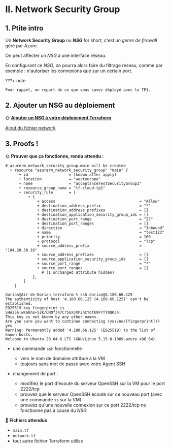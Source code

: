 # II. Network Security Group

## 1. Ptite intro

Un **Network Security Group** ou ***NSG*** for short, c'est *un genre de firewall* géré par Azure.

On peut affecter un *NSG* à une interface réseau.

En configurant ce *NSG*, on pourra alors faire du filtrage réseau, comme par exemple : n'autoriser les connexions que sur un certain port.

???+ note

    Pour rappel, on repart de ce que vous savez déployé avec le TP1.

## 2. Ajouter un NSG au déploiement

🌞 **[Ajouter un NSG à votre déploiement Terraform](https://registry.terraform.io/providers/hashicorp/azurerm/latest/docs/resources/network_security_group)**

[Ajout du fichier network](../terraform/network.tf)

## 3. Proofs !

🌞 **Prouver que ça fonctionne, rendu attendu :**

```
# azurerm_network_security_group.main will be created
  + resource "azurerm_network_security_group" "main" {
      + id                  = (known after apply)
      + location            = "westeurope"
      + name                = "acceptanceTestSecurityGroup1"
      + resource_group_name = "tf-cloud-tp1"
      + security_rule       = [
          + {
              + access                                     = "Allow"
              + destination_address_prefix                 = "*"
              + destination_address_prefixes               = []
              + destination_application_security_group_ids = []
              + destination_port_range                     = "22"
              + destination_port_ranges                    = []
              + direction                                  = "Inbound"
              + name                                       = "test123"
              + priority                                   = 100
              + protocol                                   = "Tcp"
              + source_address_prefix                      = "104.28.30.16"
              + source_address_prefixes                    = []
              + source_application_security_group_ids      = []
              + source_port_range                          = "*"
              + source_port_ranges                         = []
                # (1 unchanged attribute hidden)
            },
        ]
    }
```

```
dorian@Air-de-Dorian terraform % ssh dorian@4.180.66.125
The authenticity of host '4.180.66.125 (4.180.66.125)' can't be established.
ED25519 key fingerprint is SHA256:wKaKnE+52k/CMOf347Cr5GXJmP2nCYotk9FYTT0QKJ4.
This key is not known by any other names.
Are you sure you want to continue connecting (yes/no/[fingerprint])? yes
Warning: Permanently added '4.180.66.125' (ED25519) to the list of known hosts.
Welcome to Ubuntu 20.04.6 LTS (GNU/Linux 5.15.0-1089-azure x86_64)
```

- une commande `ssh` fonctionnelle 

    - vers le nom de domaine attribué à la VM
    - toujours sans mot de passe avec votre Agent SSH

- changement de port :

    - modifiez le port d'écoute du serveur OpenSSH sur la VM pour le port 2222/tcp
    - prouvez que le serveur OpenSSH écoute sur ce nouveau port (avec une commande `ss` sur la VM)
    - prouvez qu'une nouvelle connexion sur ce port 2222/tcp ne fonctionne pas à cause du *NSG*

📁 **Fichiers attendus**

- `main.tf`
- `network.tf`
- tout autre fichier Terraform utilisé